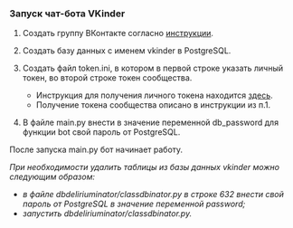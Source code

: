 ### Запуск чат-бота VKinder
1. Создать группу ВКонтакте согласно [инструкции](https://github.com/netology-code/adpy-team-diplom/blob/main/group_settings.md).

2. Cоздать базу данных  c именем vkinder в PostgreSQL.

3. Создать  файл token.ini, в котором в первой строке указать личный токен, во второй строке токен сообщества.
   * Инструкция для получения личного токена находится [здесь](https://docs.google.com/document/d/1_xt16CMeaEir-tWLbUFyleZl6woEdJt-7eyva1coT3w/edit).
   * Получение токена сообщества описано в инструкции из п.1.

4. В файле main.py внести в значение переменной db_password для функции bot свой пароль от PostgreSQL.

После запуска main.py бот начинает работу.

_При необходимости удалить таблицы из базы данных vkinder можно следующим образом:_
* _в файле dbdeliriuminator/classdbinator.py в строке 632 внести свой пароль от PostgreSQL в значение переменной password;_
* _запустить dbdeliriuminator/classdbinator.py._
